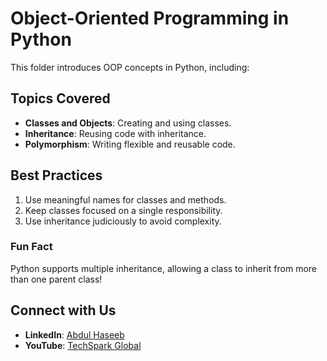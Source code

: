 # Object-Oriented Programming in Python

This folder introduces OOP concepts in Python, including:

## Topics Covered
- **Classes and Objects**: Creating and using classes.
- **Inheritance**: Reusing code with inheritance.
- **Polymorphism**: Writing flexible and reusable code.

## Best Practices
1. Use meaningful names for classes and methods.
2. Keep classes focused on a single responsibility.
3. Use inheritance judiciously to avoid complexity.

### Fun Fact
Python supports multiple inheritance, allowing a class to inherit from more than one parent class!

## Connect with Us
- **LinkedIn**: [Abdul Haseeb](https://www.linkedin.com/in/abdul-haseeb-980075323/)
- **YouTube**: [TechSpark Global](https://www.youtube.com/@techsparkglobal)
